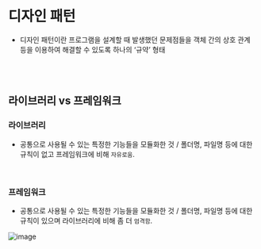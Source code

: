 # 디자인 패턴 
- 디자인 패턴이란 프로그램을 설계할 때 발생했던 문제점들을 객체 간의 상호 관계 등을 이용하여 해결할 수 있도록 하나의 ‘규약’ 형태

</br></br>

## 라이브러리 vs 프레임워크
### 라이브러리
- 공통으로 사용될 수 있는 특정한 기능들을 모듈화한 것 / 폴더명, 파일명 등에 대한 규칙이 없고 프레임워크에 비해 `자유로움`.

</br>

### 프레임워크
- 공통으로 사용될 수 있는 특정한 기능들을 모듈화한 것 / 폴더명, 파일명 등에 대한 규칙이 있으며 라이브러리에 비해 좀 더 `엄격함`.

![image](https://www.interviewbit.com/blog/wp-content/uploads/2021/10/Image-1-2.png)
